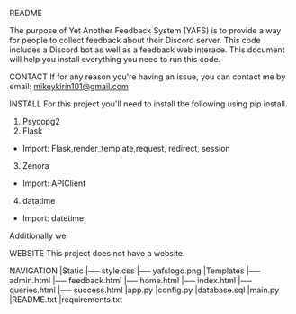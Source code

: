 README

The purpose of Yet Another Feedback System (YAFS) is to provide a way for people to collect feedback about their Discord server. 
This code includes a Discord bot as well as a feedback web interace. This document will help you install everything you need to run this code.

CONTACT
If for any reason you're having an issue, you can contact me by email: mikeykirin101@gmail.com

INSTALL
For this project you'll need to install the following using pip install.
1) Psycopg2
2) Flask
 - Import: Flask,render_template,request, redirect, session
3) Zenora
 - Import: APIClient
4) datatime
 - Import: datetime

Additionally we 

WEBSITE
This project does not have a website.

NAVIGATION
|Static
|── style.css
|── yafslogo.png
|Templates
|── admin.html
|── feedback.html
|── home.html
|── index.html
|── queries.html
|── success.html
|app.py
|config.py
|database.sql
|main.py
|README.txt
|requirements.txt 
